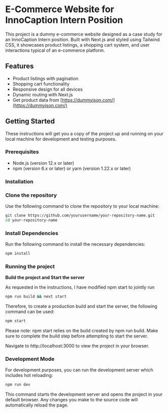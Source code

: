 # E-Commerce Website for InnoCaption Intern Position

This project is a dummy e-commerce website designed as a case study for an InnoCaption Intern position. Built with Next.js and styled using Tailwind CSS, it showcases product listings, a shopping cart system, and user interactions typical of an e-commerce platform.

## Features

- Product listings with pagination
- Shopping cart functionality
- Responsive design for all devices
- Dynamic routing with Next.js
- Get product data from [https://dummyjson.com/](https://dummyjson.com/)

## Getting Started

These instructions will get you a copy of the project up and running on your local machine for development and testing purposes.

### Prerequisites

- Node.js (version 12.x or later)
- npm (version 6.x or later) or yarn (version 1.22.x or later)

### Installation

### **Clone the repository**

Use the following command to clone the repository to your local machine:
```bash
git clone https://github.com/yourusername/your-repository-name.git
cd your-repository-name
```

### **Install Dependencies**

Run the following command to install the necessary dependencies:
```bash
npm install
```

### Running the project

**Build the project and Start the server**

As requested in the instructions, I have modified npm start to jointly run
```bash
npm run build && next start
```
Therefore, to create a production build and start the server, the following command can be used:
```bash
npm start
```
Please note: npm start relies on the build created by npm run build. Make sure to complete the build step before attempting to start the server.

Navigate to http://localhost:3000 to view the project in your browser.

### Development Mode

For development purposes, you can run the development server which includes hot reloading:

```bash
npm run dev
```
This command starts the development server and opens the project in your default browser. Any changes you make to the source code will automatically reload the page.
